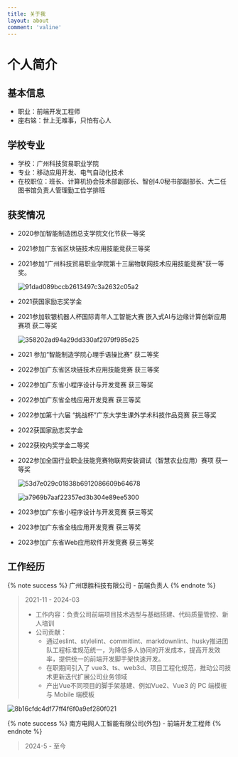 ```yaml
---
title: 关于我
layout: about
comment: 'valine'
---
```


# 个人简介

## 基本信息
- 职业：前端开发工程师
- 座右铭：世上无难事，只怕有心人

## 学校专业
- 学校：广州科技贸易职业学院
- 专业：移动应用开发、电气自动化技术
- 在校职位：班长、计算机协会技术部副部长、智创4.0秘书部副部长、大二任图书馆负责人管理勤工俭学排班

## 获奖情况
- 2020参加智能制造团总支学院文化节获一等奖

- 2021参加广东省区块链技术应用技能竞获三等奖

- 2021参加“广州科技贸易职业学院第十三届物联网技术应用技能竞赛”获一等奖。

  ![91dad089bccb2613497c3a2632c05a2](https://tuchuang.junsen.online/i/2024/08/11/pmwmv8-2.jpg)

- 2021获国家励志奖学金

- 2021参加软银机器人杯国际青年人工智能大赛 嵌入式AI与边缘计算创新应用赛项 获二等奖

  ![358202ad94a29dd330af2979f985e25](https://tuchuang.junsen.online/i/2024/08/11/pmefwx-2.jpg)

- 2021 参加“智能制造学院心理手语操比赛” 获二等奖

- 2022参加广东省区块链技术应用技能竞赛 获三等奖

- 2022参加广东省小程序设计与开发竞赛 获三等奖

- 2022参加广东省全栈应用开发竞赛 获三等奖

- 2022参加第十六届 “挑战杯”广东大学生课外学术科技作品竞赛 获三等奖

- 2022获国家励志奖学金

- 2022获校内奖学金二等奖

- 2022参加全国行业职业技能竞赛物联网安装调试（智慧农业应用）赛项 获一等奖

  ![53d7e029c01838b6912086609b64678](https://tuchuang.junsen.online/i/2024/08/11/pmakd3-2.jpg)

  ![a7969b7aaf22357ed3b304e89ee5300](https://tuchuang.junsen.online/i/2024/08/11/pmil64-2.jpg)

- 2023参加广东省小程序设计与开发竞赛 获三等奖

- 2023参加广东省全栈应用开发竞赛 获三等奖

- 2023参加广东省Web应用软件开发竞赛 获三等奖



## 工作经历
{% note success %}
    广州璟胜科技有限公司 - 前端负责人
{% endnote %}

> 2021-11 - 2024-03
>
> - 工作内容：负责公司前端项目技术选型与基础搭建、代码质量管控、新人培训
> - 公司贡献：
>   - 通过eslint、stylelint、commitlint、markdownlint、husky推进团队工程标准规范统一，为降低多人协同的开发成本，提高开发效率，提供统一的前端开发脚手架快速开发。
>   - 在职期间引入了 vue3、ts、web3d、项目工程化规范，推动公司技术更新迭代扩展公司业务领域
>   - 产出Vue不同项目的脚手架基建、例如Vue2、Vue3 的 PC 端模板与 Mobile 端模板



![8b16cfdc4df77ff4f6f0a9ef280f021](https://tuchuang.junsen.online/i/2024/08/11/suk0qi.jpg)

{% note success %}
    南方电网人工智能有限公司(外包) - 前端开发工程师
{% endnote %}

> 2024-5 - 至今



